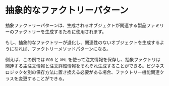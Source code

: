 # 抽象的なファクトリーパターン

抽象ファクトリーパターンは、生成されるオブジェクトが関連する製品ファミリーのファクトリーを生成するために使用されます。

もし、抽象的なファクトリーが退化し、関連性のないオブジェクトを生成するようになれば、ファクトリーメソッドパターンになる。

例えば、この例では `RDB` と `XML` を使って注文情報を保存し、抽象ファクトリは関連する主注文情報と注文詳細情報をそれぞれ生成することができる。ビジネスロジックを別の保存方法に置き換える必要がある場合、ファクトリー機能関連クラスを変更することができる。